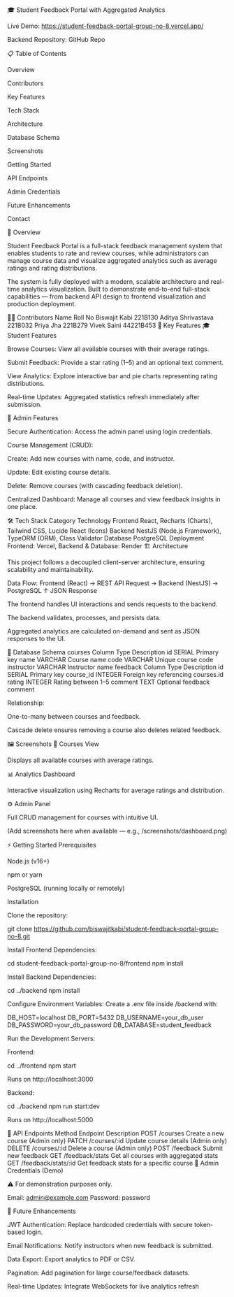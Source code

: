 🎓 Student Feedback Portal with Aggregated Analytics

Live Demo: https://student-feedback-portal-group-no-8.vercel.app/

Backend Repository: GitHub Repo

📋 Table of Contents

Overview

Contributors

Key Features

Tech Stack

Architecture

Database Schema

Screenshots

Getting Started

API Endpoints

Admin Credentials

Future Enhancements

Contact

🧩 Overview

Student Feedback Portal is a full-stack feedback management system that enables students to rate and review courses, while administrators can manage course data and visualize aggregated analytics such as average ratings and rating distributions.

The system is fully deployed with a modern, scalable architecture and real-time analytics visualization.
Built to demonstrate end-to-end full-stack capabilities — from backend API design to frontend visualization and production deployment.

👩‍💻 Contributors
Name	Roll No
Biswajit Kabi	221B130
Aditya Shrivastava	221B032
Priya Jha	221B279
Vivek Saini	44221B453
🚀 Key Features
🎓 Student Features

Browse Courses: View all available courses with their average ratings.

Submit Feedback: Provide a star rating (1–5) and an optional text comment.

View Analytics: Explore interactive bar and pie charts representing rating distributions.

Real-time Updates: Aggregated statistics refresh immediately after submission.

🔐 Admin Features

Secure Authentication: Access the admin panel using login credentials.

Course Management (CRUD):

Create: Add new courses with name, code, and instructor.

Update: Edit existing course details.

Delete: Remove courses (with cascading feedback deletion).

Centralized Dashboard: Manage all courses and view feedback insights in one place.

🛠️ Tech Stack
Category	Technology
Frontend	React, Recharts (Charts), Tailwind CSS, Lucide React (Icons)
Backend	NestJS (Node.js Framework), TypeORM (ORM), Class Validator
Database	PostgreSQL
Deployment	Frontend: Vercel, Backend & Database: Render
🏗️ Architecture

This project follows a decoupled client-server architecture, ensuring scalability and maintainability.

Data Flow:
Frontend (React)  →  REST API Request  →  Backend (NestJS)  →  PostgreSQL
                           ↑
                      JSON Response


The frontend handles UI interactions and sends requests to the backend.

The backend validates, processes, and persists data.

Aggregated analytics are calculated on-demand and sent as JSON responses to the UI.

🧱 Database Schema
courses
Column	Type	Description
id	SERIAL	Primary key
name	VARCHAR	Course name
code	VARCHAR	Unique course code
instructor	VARCHAR	Instructor name
feedback
Column	Type	Description
id	SERIAL	Primary key
course_id	INTEGER	Foreign key referencing courses.id
rating	INTEGER	Rating between 1–5
comment	TEXT	Optional feedback comment

Relationship:

One-to-many between courses and feedback.

Cascade delete ensures removing a course also deletes related feedback.

🖼️ Screenshots
🎯 Courses View

Displays all available courses with average ratings.

📊 Analytics Dashboard

Interactive visualization using Recharts for average ratings and distribution.

⚙️ Admin Panel

Full CRUD management for courses with intuitive UI.

(Add screenshots here when available — e.g., /screenshots/dashboard.png)

⚡ Getting Started
Prerequisites

Node.js (v16+)

npm or yarn

PostgreSQL (running locally or remotely)

Installation

Clone the repository:

git clone https://github.com/biswajitkabi/student-feedback-portal-group-no-8.git


Install Frontend Dependencies:

cd student-feedback-portal-group-no-8/frontend
npm install


Install Backend Dependencies:

cd ../backend
npm install


Configure Environment Variables:
Create a .env file inside /backend with:

DB_HOST=localhost
DB_PORT=5432
DB_USERNAME=your_db_user
DB_PASSWORD=your_db_password
DB_DATABASE=student_feedback


Run the Development Servers:

Frontend:

cd ../frontend
npm start


Runs on http://localhost:3000

Backend:

cd ../backend
npm run start:dev


Runs on http://localhost:5000

🧩 API Endpoints
Method	Endpoint	Description
POST	/courses	Create a new course (Admin only)
PATCH	/courses/:id	Update course details (Admin only)
DELETE	/courses/:id	Delete a course (Admin only)
POST	/feedback	Submit new feedback
GET	/feedback/stats	Get all courses with aggregated stats
GET	/feedback/stats/:id	Get feedback stats for a specific course
🔑 Admin Credentials (Demo)

⚠️ For demonstration purposes only.

Email: admin@example.com
Password: password

🌱 Future Enhancements

 JWT Authentication: Replace hardcoded credentials with secure token-based login.

 Email Notifications: Notify instructors when new feedback is submitted.

 Data Export: Export analytics to PDF or CSV.

 Pagination: Add pagination for large course/feedback datasets.

 Real-time Updates: Integrate WebSockets for live analytics refresh